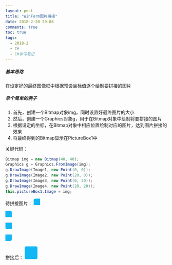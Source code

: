```yaml
---
layout: post
title: "WinForm图片拼接"
date: 2018-2-20 20:08
comments: true
toc: true
tags:
  - 2018-2
  - C#
  - C#学习笔记
---
```



##### 基本思路
在设定好的最终图像框中根据预设坐标值逐个绘制要拼接的图片

##### 举个简单的例子
1. 首先，创建一个Bitmap对象img，同时设置好最终图片的大小
2. 然后，创建一个Graphics对象g，用于在Bitmap对象中绘制将要拼接的图片
3. 根据设定的坐标，在Bitmap对象中相应位置绘制对应的图片，达到图片拼接的效果
4. 将最终得到的Bitmap显示在PictureBox1中

<!--more-->

关键代码：
``` csharp
Bitmap img = new Bitmap(40, 40);
Graphics g = Graphics.FromImage(img);
g.DrawImage(Image1, new Point(0, 0));
g.DrawImage(Image2, new Point(20, 0));
g.DrawImage(Image3, new Point(0, 20));
g.DrawImage(Image4, new Point(20, 20));
this.pictureBox1.Image = img;
```

待拼接图片：
![](/assets/blogImg/DP-180220-01.png)

![](/assets/blogImg/DP-180220-02.png)

![](/assets/blogImg/DP-180220-03.png)

![](/assets/blogImg/DP-180220-04.png)

拼接后：
![](/assets/blogImg/DP-180220-05.png)
